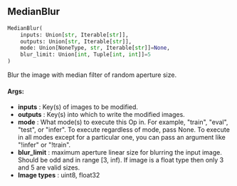 ## MedianBlur
```python
MedianBlur(
	inputs: Union[str, Iterable[str]],
	outputs: Union[str, Iterable[str]],
	mode: Union[NoneType, str, Iterable[str]]=None,
	blur_limit: Union[int, Tuple[int, int]]=5
)
```
Blur the image with median filter of random aperture size.


#### Args:

* **inputs** :  Key(s) of images to be modified.
* **outputs** :  Key(s) into which to write the modified images.
* **mode** :  What mode(s) to execute this Op in. For example, "train", "eval", "test", or "infer". To execute        regardless of mode, pass None. To execute in all modes except for a particular one, you can pass an argument        like "!infer" or "!train".
* **blur_limit** :  maximum aperture linear size for blurring the input image. Should be odd and in range [3, inf).        If image is a float type then only 3 and 5 are valid sizes.
* **Image types** :     uint8, float32